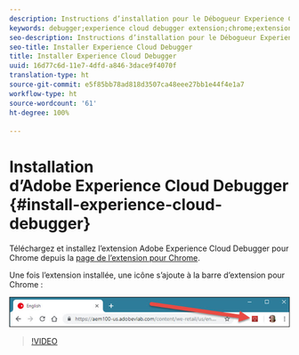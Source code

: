 ```yaml
---
description: Instructions d’installation pour le Débogueur Experience Cloud
keywords: debugger;experience cloud debugger extension;chrome;extension;install
seo-description: Instructions d’installation pour le Débogueur Experience Cloud
seo-title: Installer Experience Cloud Debugger
title: Installer Experience Cloud Debugger
uuid: 16d77c6d-11e7-4dfd-a846-3dace9f4070f
translation-type: ht
source-git-commit: e5f85bb78ad818d3507ca48eee27bb1e44f4e1a7
workflow-type: ht
source-wordcount: '61'
ht-degree: 100%

---
```



# Installation d’Adobe Experience Cloud Debugger {#install-experience-cloud-debugger}

Téléchargez et installez l’extension Adobe Experience Cloud Debugger pour Chrome depuis la [page de l’extension pour Chrome](https://chrome.google.com/webstore/detail/adobe-experience-cloud-de/ocdmogmohccmeicdhlhhgepeaijenapj).

Une fois l’extension installée, une icône s’ajoute à la barre d’extension pour Chrome :

![](assets/start-icon.jpg)

>[!VIDEO](https://video.tv.adobe.com/v/23114t2/?captions=fre_fr)
